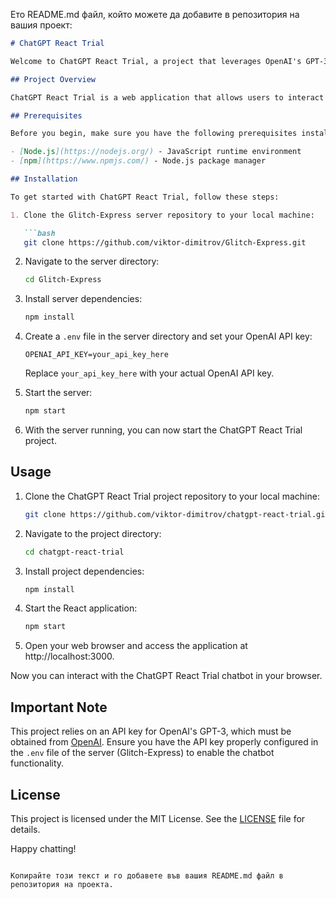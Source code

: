 Ето README.md файл, който можете да добавите в репозитория на вашия проект:

```markdown
# ChatGPT React Trial

Welcome to ChatGPT React Trial, a project that leverages OpenAI's GPT-3 model for chatbot functionality. This project is designed to work in conjunction with a custom Express server that you can clone from [Glitch-Express](https://github.com/viktor-dimitrov/Glitch-Express.git).

## Project Overview

ChatGPT React Trial is a web application that allows users to interact with a chatbot powered by OpenAI's GPT-3 model. It provides a simple and user-friendly interface for having conversations with the AI chatbot.

## Prerequisites

Before you begin, make sure you have the following prerequisites installed on your system:

- [Node.js](https://nodejs.org/) - JavaScript runtime environment
- [npm](https://www.npmjs.com/) - Node.js package manager

## Installation

To get started with ChatGPT React Trial, follow these steps:

1. Clone the Glitch-Express server repository to your local machine:

   ```bash
   git clone https://github.com/viktor-dimitrov/Glitch-Express.git
   ```

2. Navigate to the server directory:

   ```bash
   cd Glitch-Express
   ```

3. Install server dependencies:

   ```bash
   npm install
   ```

4. Create a `.env` file in the server directory and set your OpenAI API key:

   ```
   OPENAI_API_KEY=your_api_key_here
   ```

   Replace `your_api_key_here` with your actual OpenAI API key.

5. Start the server:

   ```bash
   npm start
   ```

6. With the server running, you can now start the ChatGPT React Trial project.

## Usage

1. Clone the ChatGPT React Trial project repository to your local machine:

   ```bash
   git clone https://github.com/viktor-dimitrov/chatgpt-react-trial.git
   ```

2. Navigate to the project directory:

   ```bash
   cd chatgpt-react-trial
   ```

3. Install project dependencies:

   ```bash
   npm install
   ```

4. Start the React application:

   ```bash
   npm start
   ```

5. Open your web browser and access the application at http://localhost:3000.

Now you can interact with the ChatGPT React Trial chatbot in your browser.

## Important Note

This project relies on an API key for OpenAI's GPT-3, which must be obtained from [OpenAI](https://beta.openai.com/signup/). Ensure you have the API key properly configured in the `.env` file of the server (Glitch-Express) to enable the chatbot functionality.

## License

This project is licensed under the MIT License. See the [LICENSE](LICENSE) file for details.

Happy chatting!
```

Копирайте този текст и го добавете във вашия README.md файл в репозитория на проекта.